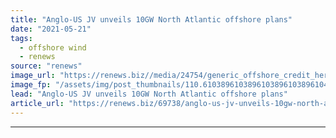 ```yaml
---
title: "Anglo-US JV unveils 10GW North Atlantic offshore plans"
date: "2021-05-21"
tags: 
  - offshore wind
  - renews
source: "renews"
image_url: "https://renews.biz//media/24754/generic_offshore_credit_herztier_kang_unsplash.jpeg?mode=crop&width=770&heightratio=0.6103896103896103896103896104&slimmage=true"
image_fp: "/assets/img/post_thumbnails/110.6103896103896103896103896104&slimmage=true"
lead: "Anglo-US JV unveils 10GW North Atlantic offshore plans"
article_url: "https://renews.biz/69738/anglo-us-jv-unveils-10gw-north-atlantic-offshore-plans/"
---
```


---

